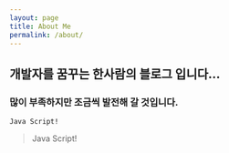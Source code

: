 ```yaml
---
layout: page
title: About Me
permalink: /about/
---
```


## 개발자를 꿈꾸는 한사람의 블로그 입니다...
### 많이 부족하지만 조금씩 발전해 갈 것입니다.

``` 
Java Script!
```
> Java Script!
